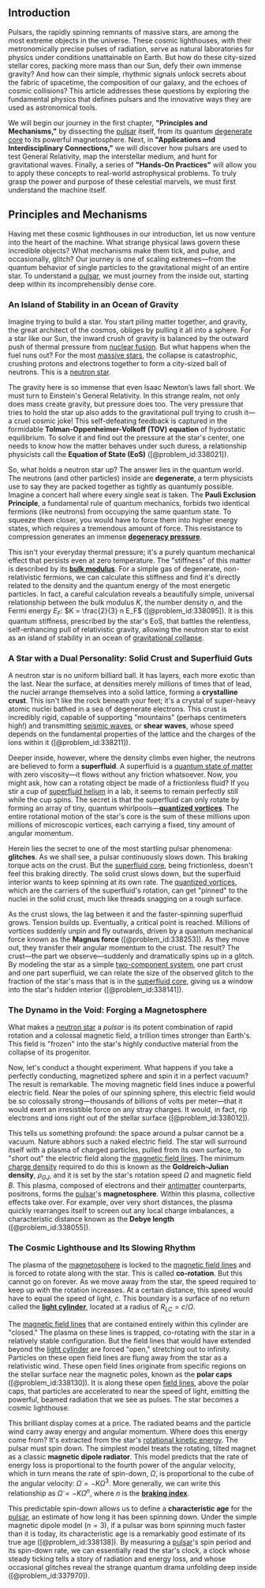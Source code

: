 ## Introduction
Pulsars, the rapidly spinning remnants of massive stars, are among the most extreme objects in the universe. These cosmic lighthouses, with their metronomically precise pulses of radiation, serve as natural laboratories for physics under conditions unattainable on Earth. But how do these city-sized stellar cores, packing more mass than our Sun, defy their own immense gravity? And how can their simple, rhythmic signals unlock secrets about the fabric of spacetime, the composition of our galaxy, and the echoes of cosmic collisions? This article addresses these questions by exploring the fundamental physics that defines pulsars and the innovative ways they are used as astronomical tools.

We will begin our journey in the first chapter, **"Principles and Mechanisms,"** by dissecting the [pulsar](@article_id:160867) itself, from its quantum [degenerate core](@article_id:161622) to its powerful magnetosphere. Next, in **"Applications and Interdisciplinary Connections,"** we will discover how pulsars are used to test General Relativity, map the interstellar medium, and hunt for gravitational waves. Finally, a series of **"Hands-On Practices"** will allow you to apply these concepts to real-world astrophysical problems. To truly grasp the power and purpose of these celestial marvels, we must first understand the machine itself.

## Principles and Mechanisms

Having met these cosmic lighthouses in our introduction, let us now venture into the heart of the machine. What strange physical laws govern these incredible objects? What mechanisms make them tick, and pulse, and occasionally, glitch? Our journey is one of scaling extremes—from the quantum behavior of single particles to the gravitational might of an entire star. To understand a [pulsar](@article_id:160867), we must journey from the inside out, starting deep within its incomprehensibly dense core.

### An Island of Stability in an Ocean of Gravity

Imagine trying to build a star. You start piling matter together, and gravity, the great architect of the cosmos, obliges by pulling it all into a sphere. For a star like our Sun, the inward crush of gravity is balanced by the outward push of thermal pressure from [nuclear fusion](@article_id:138818). But what happens when the fuel runs out? For the most [massive stars](@article_id:159390), the collapse is catastrophic, crushing protons and electrons together to form a city-sized ball of neutrons. This is a [neutron star](@article_id:146765).

The gravity here is so immense that even Isaac Newton’s laws fall short. We must turn to Einstein's General Relativity. In this strange realm, not only does mass create gravity, but pressure does too. The very pressure that tries to hold the star up also adds to the gravitational pull trying to crush it—a cruel cosmic joke! This self-defeating feedback is captured in the formidable **Tolman-Oppenheimer-Volkoff (TOV) equation** of hydrostatic equilibrium. To solve it and find out the pressure at the star's center, one needs to know how the matter behaves under such duress, a relationship physicists call the **Equation of State (EoS)** ([@problem_id:338021]).

So, what holds a neutron star up? The answer lies in the quantum world. The neutrons (and other particles) inside are **degenerate**, a term physicists use to say they are packed together as tightly as quantumly possible. Imagine a concert hall where every single seat is taken. The **Pauli Exclusion Principle**, a fundamental rule of quantum mechanics, forbids two identical fermions (like neutrons) from occupying the same quantum state. To squeeze them closer, you would have to force them into higher energy states, which requires a tremendous amount of force. This resistance to compression generates an immense **[degeneracy pressure](@article_id:141491)**.

This isn't your everyday thermal pressure; it's a purely quantum mechanical effect that persists even at zero temperature. The "stiffness" of this matter is described by its **[bulk modulus](@article_id:159575)**. For a simple gas of degenerate, non-relativistic fermions, we can calculate this stiffness and find it's directly related to the density and the quantum energy of the most energetic particles. In fact, a careful calculation reveals a beautifully simple, universal relationship between the bulk modulus $K$, the number density $n$, and the Fermi energy $E_F$: $K = \frac{2}{3} n E_F$ ([@problem_id:338095]). It is this quantum stiffness, prescribed by the star's EoS, that battles the relentless, self-enhancing pull of relativistic gravity, allowing the neutron star to exist as an island of stability in an ocean of [gravitational collapse](@article_id:160781).

### A Star with a Dual Personality: Solid Crust and Superfluid Guts

A neutron star is no uniform billiard ball. It has layers, each more exotic than the last. Near the surface, at densities merely millions of times that of lead, the nuclei arrange themselves into a solid lattice, forming a **crystalline crust**. This isn't like the rock beneath your feet; it's a crystal of super-heavy atomic nuclei bathed in a sea of degenerate electrons. This crust is incredibly rigid, capable of supporting "mountains" (perhaps centimeters high!) and transmitting [seismic waves](@article_id:164491), or **shear waves**, whose speed depends on the fundamental properties of the lattice and the charges of the ions within it ([@problem_id:338211]).

Deeper inside, however, where the density climbs even higher, the neutrons are believed to form a **superfluid**. A superfluid is a [quantum state of matter](@article_id:196389) with zero viscosity—it flows without any friction whatsoever. Now, you might ask, how can a rotating object be made of a frictionless fluid? If you stir a cup of [superfluid helium](@article_id:153611) in a lab, it seems to remain perfectly still while the cup spins. The secret is that the superfluid can only rotate by forming an array of tiny, quantum whirlpools—**[quantized vortices](@article_id:146561)**. The entire rotational motion of the star's core is the sum of these millions upon millions of microscopic vortices, each carrying a fixed, tiny amount of angular momentum.

Herein lies the secret to one of the most startling pulsar phenomena: **glitches**. As we shall see, a pulsar continuously slows down. This braking torque acts on the crust. But the [superfluid core](@article_id:159343), being frictionless, doesn't feel this braking directly. The solid crust slows down, but the superfluid interior wants to keep spinning at its own rate. The [quantized vortices](@article_id:146561), which are the carriers of the superfluid's rotation, can get "pinned" to the nuclei in the solid crust, much like threads snagging on a rough surface.

As the crust slows, the lag between it and the faster-spinning superfluid grows. Tension builds up. Eventually, a critical point is reached. Millions of vortices suddenly unpin and fly outwards, driven by a quantum mechanical force known as the **Magnus force** ([@problem_id:338253]). As they move out, they transfer their angular momentum to the crust. The result? The crust—the part we observe—suddenly and dramatically spins up in a glitch. By modeling the star as a simple [two-component system](@article_id:148545), one part crust and one part superfluid, we can relate the size of the observed glitch to the fraction of the star's mass that is in the [superfluid core](@article_id:159343), giving us a window into the star's hidden interior ([@problem_id:338141]).

### The Dynamo in the Void: Forging a Magnetosphere

What makes a [neutron star](@article_id:146765) a *pulsar* is its potent combination of rapid rotation and a colossal magnetic field, a trillion times stronger than Earth's. This field is "frozen" into the star's highly conductive material from the collapse of its progenitor.

Now, let's conduct a thought experiment. What happens if you take a perfectly conducting, magnetized sphere and spin it in a perfect vacuum? The result is remarkable. The moving magnetic field lines induce a powerful electric field. Near the poles of our spinning sphere, this electric field would be so colossally strong—thousands of billions of volts per meter—that it would exert an irresistible force on any stray charges. It would, in fact, rip electrons and ions right out of the stellar surface ([@problem_id:338012]).

This tells us something profound: the space around a pulsar cannot be a vacuum. Nature abhors such a naked electric field. The star will surround itself with a plasma of charged particles, pulled from its own surface, to "short out" the electric field along the [magnetic field lines](@article_id:267798). The minimum [charge density](@article_id:144178) required to do this is known as the **Goldreich-Julian density**, $\rho_{GJ}$, and it is set by the star's rotation speed $\Omega$ and magnetic field $B$. This plasma, composed of electrons and their [antimatter](@article_id:152937) counterparts, positrons, forms the [pulsar](@article_id:160867)'s **magnetosphere**. Within this plasma, collective effects take over. For example, over very short distances, the plasma quickly rearranges itself to screen out any local charge imbalances, a characteristic distance known as the **Debye length** ([@problem_id:338055]).

### The Cosmic Lighthouse and Its Slowing Rhythm

The plasma of the [magnetosphere](@article_id:200133) is locked to the [magnetic field lines](@article_id:267798) and is forced to rotate along with the star. This is called **co-rotation**. But this cannot go on forever. As we move away from the star, the speed required to keep up with the rotation increases. At a certain distance, this speed would have to equal the speed of light, $c$. This boundary is a surface of no return called the **[light cylinder](@article_id:196960)**, located at a radius of $R_{LC} = c/\Omega$.

The [magnetic field lines](@article_id:267798) that are contained entirely within this cylinder are "closed." The plasma on these lines is trapped, co-rotating with the star in a relatively stable configuration. But the field lines that would have extended beyond the [light cylinder](@article_id:196960) are forced "open," stretching out to infinity. Particles on these open field lines are flung away from the star as a relativistic wind. These open field lines originate from specific regions on the stellar surface near the magnetic poles, known as the **polar caps** ([@problem_id:338130]). It is along these open [field lines](@article_id:171732), above the polar caps, that particles are accelerated to near the speed of light, emitting the powerful, beamed radiation that we see as pulses. The star becomes a cosmic lighthouse.

This brilliant display comes at a price. The radiated beams and the particle wind carry away energy and angular momentum. Where does this energy come from? It's extracted from the star's [rotational kinetic energy](@article_id:177174). The pulsar must spin down. The simplest model treats the rotating, tilted magnet as a classic **magnetic dipole radiator**. This model predicts that the rate of energy loss is proportional to the fourth power of the angular velocity, which in turn means the rate of spin-down, $\dot{\Omega}$, is proportional to the cube of the angular velocity: $\dot{\Omega} = -K\Omega^{3}$. More generally, we can write this relationship as $\dot{\Omega} = -K\Omega^{n}$, where $n$ is the **[braking index](@article_id:160759)**.

This predictable spin-down allows us to define a **characteristic age** for the [pulsar](@article_id:160867), an estimate of how long it has been spinning down. Under the simple magnetic dipole model ($n=3$), if a pulsar was born spinning much faster than it is today, its characteristic age is a remarkably good estimate of its true age ([@problem_id:338138]). By measuring a [pulsar](@article_id:160867)'s spin period and its spin-down rate, we can essentially read the star's clock, a clock whose steady ticking tells a story of radiation and energy loss, and whose occasional glitches reveal the strange quantum drama unfolding deep inside ([@problem_id:337970]).